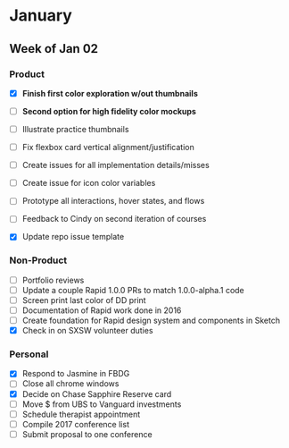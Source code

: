 # January

## Week of Jan 02

### Product
- [x] **Finish first color exploration w/out thumbnails**
- [ ] **Second option for high fidelity color mockups**
- [ ] Illustrate practice thumbnails
- [ ] Fix flexbox card vertical alignment/justification
- [ ] Create issues for all implementation details/misses
- [ ] Create issue for icon color variables
- [ ] Prototype all interactions, hover states, and flows
- [ ] Feedback to Cindy on second iteration of courses
- [x] Update repo issue template


### Non-Product
- [ ] Portfolio reviews
- [ ] Update a couple Rapid 1.0.0 PRs to match 1.0.0-alpha.1 code
- [ ] Screen print last color of DD print
- [ ] Documentation of Rapid work done in 2016
- [ ] Create foundation for Rapid design system and components in Sketch
- [x] Check in on SXSW volunteer duties

### Personal
- [x] Respond to Jasmine in FBDG
- [ ] Close all chrome windows
- [x] Decide on Chase Sapphire Reserve card
- [ ] Move $ from UBS to Vanguard investments
- [ ] Schedule therapist appointment
- [ ] Compile 2017 conference list
- [ ] Submit proposal to one conference
